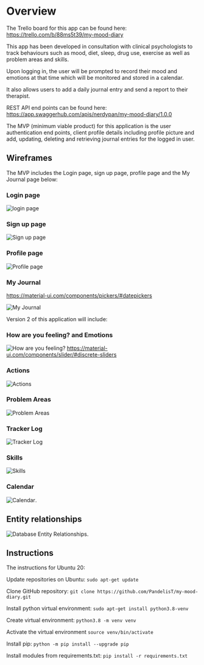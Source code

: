 # Overview

The Trello board for this app can be found here: https://trello.com/b/88ms5t39/my-mood-diary

This app has been developed in consultation with clinical psychologists to track behaviours such as mood, diet, sleep, drug use, exercise as well as problem areas and skills.

Upon logging in, the user will be prompted to record their mood and emotions at that time which will be monitored and stored in a calendar.

It also allows users to add a daily journal entry and send a report to their therapist.

REST API end points can be found here: https://app.swaggerhub.com/apis/nerdypan/my-mood-diary/1.0.0 

The MVP (minimum viable product) for this application is the user authentication end points, client profile details including profile picture and add, updating, deleting and retrieving journal entries for the logged in user.

## Wireframes

The MVP includes the Login page, sign up page, profile page and the My Journal page below:
### Login page

![login page](docs/Login_page_wireframe.png)

### Sign up page

![Sign up page](docs/Sign_up_page_wireframe.png)

### Profile page

![Profile page](docs/Profile_wireframe.png)

### My Journal

https://material-ui.com/components/pickers/#datepickers

![My Journal](docs/Journal_wireframe.png)

Version 2 of this application will include:
### How are you feeling? and Emotions

![How are you feeling?](docs/How_are_you_feeling_Emotions_wireframe.png)
https://material-ui.com/components/slider/#discrete-sliders


### Actions

![Actions](docs/Actions_wireframe.png)

### Problem Areas

![Problem Areas](docs/Problem_areas_wireframe.png)

### Tracker Log

![Tracker Log](docs/tracker_log_wireframe.png)

### Skills

![Skills](docs/Skills_wireframe.png)

### Calendar

![Calendar](docs/Calendar_wireframe.png).

## Entity relationships

![Database Entity Relationships](docs/erd_v2.png).

## Instructions

The instructions for Ubuntu 20:

Update repositories on Ubuntu: `sudo apt-get update`

Clone GitHub repository: `git clone https://github.com/PandelisT/my-mood-diary.git`

Install python virtual environment: `sudo apt-get install python3.8-venv`

Create virtual environment: `python3.8 -m venv venv`

Activate the virtual environment `source venv/bin/activate`

Install pip: `python -m pip install --upgrade pip`

Install modules from requirements.txt: `pip install -r requirements.txt`